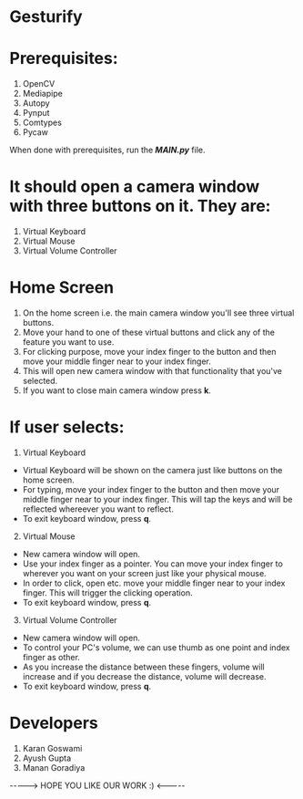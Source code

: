 # Gesturify

# Prerequisites:
1. OpenCV
2. Mediapipe
3. Autopy
4. Pynput
5. Comtypes
6. Pycaw

When done with prerequisites, run the ***MAIN.py*** file.

# It should open a camera window with three buttons on it. They are:
1. Virtual Keyboard
2. Virtual Mouse
3. Virtual Volume Controller

# Home Screen
1. On the home screen i.e. the main camera window you'll see three virtual buttons.
2. Move your hand to one of these virtual buttons and click any of the feature you want to use.
3. For clicking purpose, move your index finger to the button and then move your middle finger near to your index finger.
4. This will open new camera window with that functionality that you've selected.
5. If you want to close main camera window press **k**.

# If user selects:
1. Virtual Keyboard
- Virtual Keyboard will be shown on the camera just like buttons on the home screen.
- For typing, move your index finger to the button and then move your middle finger near to your index finger. This will tap the keys and will be reflected whereever you want to reflect.
- To exit keyboard window, press **q**.

2. Virtual Mouse
- New camera window will open.
- Use your index finger as a pointer. You can move your index finger to wherever you want on your screen just like your physical mouse.
- In order to click, open etc. move your middle finger near to your index finger. This will trigger the clicking operation.
- To exit keyboard window, press **q**.

3. Virtual Volume Controller
- New camera window will open.
- To control your PC's volume, we can use thumb as one point and index finger as other.
- As you increase the distance between these fingers, volume will increase and if you decrease the distance, volume will decrease.
- To exit keyboard window, press **q**.

# Developers

1. Karan Goswami
2. Ayush Gupta
3. Manan Goradiya

-----> HOPE YOU LIKE OUR WORK :) <-----
